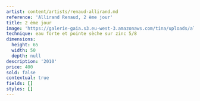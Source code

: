 ```yaml
---
artist: content/artists/renaud-allirand.md
reference: 'Allirand Renaud, 2 ème jour'
title: 2 ème jour
image: 'https://galerie-gaia.s3.eu-west-3.amazonaws.com/tina/uploads/allirand-renaud/2-eme-jour.jpg'
technique: eau forte et pointe sèche sur zinc 5/8
dimensions:
  height: 65
  width: 50
  depth: null
description: '2010'
price: 400
sold: false
contextual: true
fields: []
styles: []
---
```


